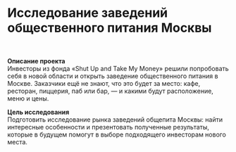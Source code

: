 # Исследование заведений общественного питания Москвы
<br>


**Описание проекта**<br>
Инвесторы из фонда «Shut Up and Take My Money» решили попробовать себя в новой области и открыть заведение общественного питания в Москве. Заказчики ещё не знают, что это будет за место: кафе, ресторан, пиццерия, паб или бар, — и какими будут расположение, меню и цены.

**Цель исследования**<br>
Подготовить исследование рынка заведений общепита Москвы: найти интересные особенности и презентовать полученные результаты, которые в будущем помогут в выборе подходящего инвесторам нового места.<br>
